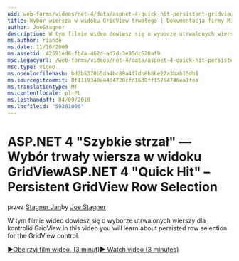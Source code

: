 ```yaml
---
uid: web-forms/videos/net-4/data/aspnet-4-quick-hit-persistent-gridview-row-selection
title: Wybór wiersza w widoku GridView trwałego | Dokumentacja firmy Microsoft
author: JoeStagner
description: W tym filmie wideo dowiesz się o wyborze utrwalonych wierszy dla kontrolki GridView.
ms.author: riande
ms.date: 11/16/2009
ms.assetid: 42591ed6-fb4a-462d-ad7d-3e95dc628af9
msc.legacyurl: /web-forms/videos/net-4/data/aspnet-4-quick-hit-persistent-gridview-row-selection
msc.type: video
ms.openlocfilehash: bd2b5370b5da4bc89a4f7db6b86e27a3bab15db1
ms.sourcegitcommit: 0f1119340e4464720cfd16d0ff15764746ea1fea
ms.translationtype: MT
ms.contentlocale: pl-PL
ms.lasthandoff: 04/09/2019
ms.locfileid: "59381006"
---
```

# <a name="aspnet-4-quick-hit--persistent-gridview-row-selection"></a><span data-ttu-id="baa42-103">ASP.NET 4 "Szybkie strzał" — Wybór trwały wiersza w widoku GridView</span><span class="sxs-lookup"><span data-stu-id="baa42-103">ASP.NET 4 "Quick Hit" – Persistent GridView Row Selection</span></span>

<span data-ttu-id="baa42-104">przez [Stagner Jan](https://github.com/JoeStagner)</span><span class="sxs-lookup"><span data-stu-id="baa42-104">by [Joe Stagner](https://github.com/JoeStagner)</span></span>

<span data-ttu-id="baa42-105">W tym filmie wideo dowiesz się o wyborze utrwalonych wierszy dla kontrolki GridView.</span><span class="sxs-lookup"><span data-stu-id="baa42-105">In this video you will learn about persisted row selection for the GridView control.</span></span> 

[<span data-ttu-id="baa42-106">&#9654;Obejrzyj film wideo, (3 minut)</span><span class="sxs-lookup"><span data-stu-id="baa42-106">&#9654; Watch video (3 minutes)</span></span>](https://channel9.msdn.com/Blogs/ASP-NET-Site-Videos/aspnet-4-quick-hit-persistent-gridview-row-selection)
